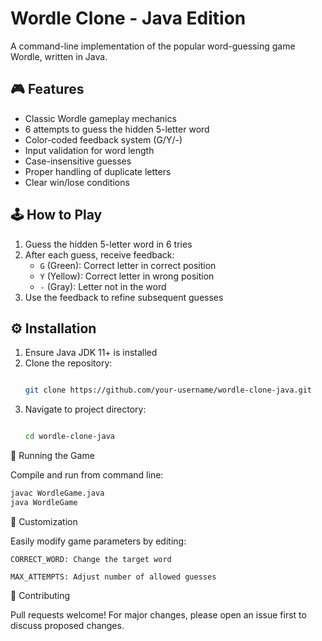# Wordle Clone - Java Edition

A command-line implementation of the popular word-guessing game Wordle, written in Java.

## 🎮 Features

- Classic Wordle gameplay mechanics
- 6 attempts to guess the hidden 5-letter word
- Color-coded feedback system (G/Y/-)
- Input validation for word length
- Case-insensitive guesses
- Proper handling of duplicate letters
- Clear win/lose conditions

## 🕹️ How to Play

1. Guess the hidden 5-letter word in 6 tries
2. After each guess, receive feedback:
   - `G` (Green): Correct letter in correct position
   - `Y` (Yellow): Correct letter in wrong position
   - `-` (Gray): Letter not in the word
3. Use the feedback to refine subsequent guesses

## ⚙️ Installation

1. Ensure Java JDK 11+ is installed
2. Clone the repository:
   ```bash
   
   git clone https://github.com/your-username/wordle-clone-java.git
3. Navigate to project directory:
    ```bash
    
    cd wordle-clone-java

🚀 Running the Game

Compile and run from command line:
```bash
javac WordleGame.java
java WordleGame
```

🔧 Customization

Easily modify game parameters by editing:

    CORRECT_WORD: Change the target word

    MAX_ATTEMPTS: Adjust number of allowed guesses

🤝 Contributing

Pull requests welcome! For major changes, please open an issue first to discuss proposed changes.
